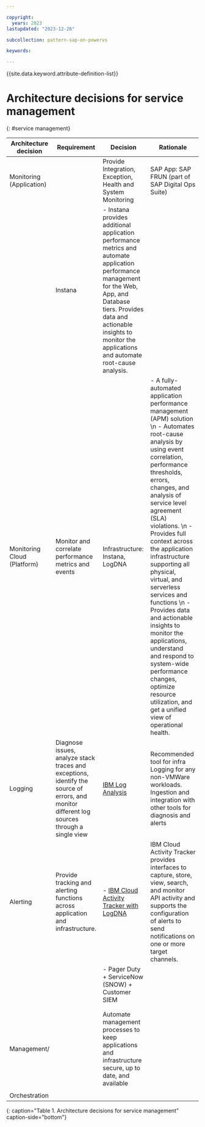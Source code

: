 ```yaml
---

copyright:
  years: 2023
lastupdated: "2023-12-26"

subcollection: pattern-sap-on-powervs

keywords:

---
```


{{site.data.keyword.attribute-definition-list}}

# Architecture decisions for service management
{: #service management}

|**Architecture decision**   |**Requirement** |**Decision** | **Rationale** |
|-|-|-|-|
| Monitoring (Application)    |                 | Provide Integration, Exception, Health and System Monitoring                                                                                 |SAP App: SAP FRUN (part of SAP Digital Ops Suite)                                                              | -   Provides templates for monitoring of technical systems including their instances, databases and hosts. \n -   Displays the status of managed objects and detailed drill down to each single metric or event. Shows the history of each metric in the Metric Monitor. \n-   Automatic alert generation when thresholds are violated.|
 | | Instana                                                                                                        | -   Instana provides additional application performance metrics and automate application performance management for the Web, App, and Database tiers.  Provides data and actionable insights to monitor the applications and automate root-cause analysis. |
| Monitoring Cloud (Platform) | Monitor and correlate performance metrics and events                                                                                         | Infrastructure: Instana, LogDNA                                                                                | -   A fully-automated application performance management (APM) solution \n -   Automates root-cause analysis by using event correlation, performance thresholds, errors, changes, and analysis of service level agreement (SLA) violations. \n -   Provides full context across the application infrastructure supporting all physical, virtual, and serverless services and functions \n  -   Provides data and actionable insights to monitor the applications, understand and respond to system-wide performance changes, optimize resource utilization, and get a unified view of operational health.                                                    |
| Logging                     |Diagnose issues, analyze stack traces and exceptions, identify the source of errors, and monitor different log sources through a single view| [IBM Log Analysis](https://cloud.ibm.com/docs/log-analysis?topic=log-analysis-getting-started)                 | Recommended tool for infra Logging for any non-VMWare workloads. Ingestion and integration with other tools for diagnosis and alerts|
| Alerting                    |Provide tracking and alerting functions across application and infrastructure.| -   [IBM Cloud Activity Tracker with LogDNA](https://cloud.ibm.com/docs/power-iaas?topic=power-iaas-at-events) | IBM Cloud Activity Tracker provides interfaces to capture, store, view, search, and monitor API activity and supports the configuration of alerts to send notifications on one or more target channels.                                                           |
|                                                                                                                                              |              | -   Pager Duty + ServiceNow (SNOW) + Customer SIEM                                                             |                                                                                                                                                                                                                                                                   |
|                             |                 |                                                                                                                                              |              |                                                                                                                |                                                                                                                                                                                                                                                                   |
|                             |                 |                                                                                                                                              |              | -   Instana - Full stack observability for application and infrastructure                                      |                                                                                                                                                                                                                                                                   |
| Management/                 |                 | Automate management processes to keep applications and infrastructure secure, up to date, and available                                      |              | Ansible + Terraform                                                                                            |                                                                                                                                                                                                                                                                   |
|                             |                 |                                                                                                                                              |              |                                                                                                                |                                                                                                                                                                                                                                                                   |
| Orchestration               |                 |                                                                                                                                              |              |                                                                                                                |                                                                                                                                                                                                                                                                   |
{: caption="Table 1. Architecture decisions for service management" caption-side="bottom"}
